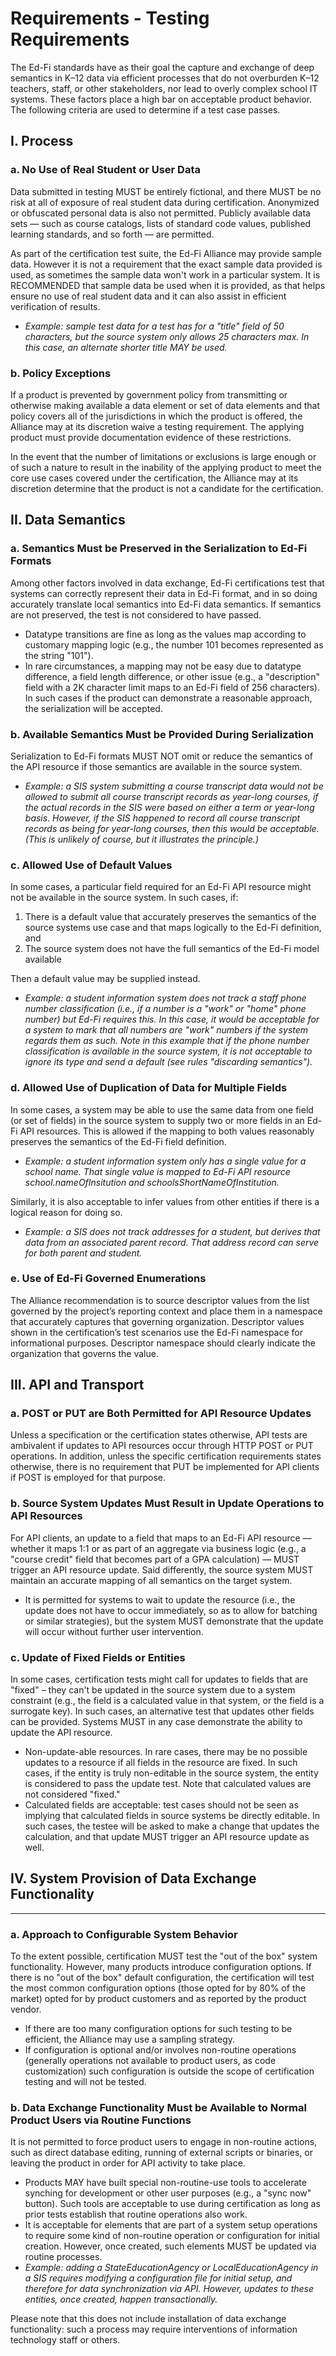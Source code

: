 # Requirements - Testing Requirements

The Ed-Fi standards have as their goal the capture and exchange of deep
semantics in K–12 data via efficient processes that do not overburden K–12
teachers, staff, or other stakeholders, nor lead to overly complex school IT
systems. These factors place a high bar on acceptable product behavior. The
following criteria are used to determine if a test case passes.

## I. Process

### a. No Use of Real Student or User Data

Data submitted in testing MUST be entirely fictional, and there MUST be no risk
at all of exposure of real student data during certification. Anonymized or
obfuscated personal data is also not permitted. Publicly available data sets —
such as course catalogs, lists of standard code values, published learning
standards, and so forth — are permitted.

As part of the certification test suite, the Ed-Fi Alliance may provide sample
data. However it is not a requirement that the exact sample data provided is
used, as sometimes the sample data won't work in a particular system. It is
RECOMMENDED that sample data be used when it is provided, as that helps ensure
no use of real student data and it can also assist in efficient verification of
results.

- *Example: sample test data for a test has for a "title" field of 50
    characters, but the source system only allows 25 characters max. In this
    case, an alternate shorter title MAY be used.*

### b. Policy Exceptions

If a product is prevented by government policy from transmitting or otherwise
making available a data element or set of data elements and that policy covers
all of the jurisdictions in which the product is offered, the Alliance may at
its discretion waive a testing requirement. The applying product must provide
documentation evidence of these restrictions.

In the event that the number of limitations or exclusions is large enough or of
such a nature to result in the inability of the applying product to meet the
core use cases covered under the certification, the Alliance may at its
discretion determine that the product is not a candidate for the certification.

## II. Data Semantics

### a. Semantics Must be Preserved in the Serialization to Ed-Fi Formats

Among other factors involved in data exchange, Ed-Fi certifications test that
systems can correctly represent their data in Ed-Fi format, and in so doing
accurately translate local semantics into Ed-Fi data semantics. If semantics are
not preserved, the test is not considered to have passed.

- Datatype transitions are fine as long as the values map according to
    customary mapping logic (e.g., the number 101 becomes represented as the
    string "101").
- In rare circumstances, a mapping may not be easy due to datatype difference,
    a field length difference, or other issue (e.g., a "description" field with
    a 2K character limit maps to an Ed-Fi field of 256 characters). In such
    cases if the product can demonstrate a reasonable approach, the
    serialization will be accepted.

### b. Available Semantics Must be Provided During Serialization

Serialization to Ed-Fi formats MUST NOT omit or reduce the semantics of the API
resource if those semantics are available in the source system.

- *Example: a SIS system submitting a course transcript data would not be
    allowed to submit all course transcript records as year-long courses, if the
    actual records in the SIS were based on either a term or year-long basis.
    However, if the SIS happened to record all course transcript records as
    being for year-long courses, then this would be acceptable. (This is
    unlikely of course, but it illustrates the principle.)*

### c. Allowed Use of Default Values

In some cases, a particular field required for an Ed-Fi API resource might not
be available in the source system. In such cases, if:

1. There is a default value that accurately preserves the semantics of the
    source systems use case and that maps logically to the Ed-Fi definition, and
2. The source system does not have the full semantics of the Ed-Fi model
    available

Then a default value may be supplied instead.

- *Example: a student information system does not track a staff phone number
    classification (i.e., if a number is a "work" or "home" phone number) but
    Ed-Fi requires this. In this case, it would be acceptable for a system to
    mark that all numbers are "work" numbers if the system regards them as such.
    Note in this example that if the phone number classification is available in
    the source system, it is not acceptable to ignore its type and send a
    default (see rules "discarding semantics").*

### d. Allowed Use of Duplication of Data for Multiple Fields

In some cases, a system may be able to use the same data from one field (or set
of fields) in the source system to supply two or more fields in an Ed-Fi API
resources. This is allowed if the mapping to both values reasonably preserves
the semantics of the Ed-Fi field definition.

- *Example: a student information system only has a single value for a school
    name. That single value is mapped to Ed-Fi API resource
    school.nameOfInsitution and schoolsShortNameOfInstitution.*

Similarly, it is also acceptable to infer values from other entities if there is
a logical reason for doing so.

- *Example: a SIS does not track addresses for a student, but derives that
    data from an associated parent record. That address record can serve for
    both parent and student.*

### e. Use of Ed-Fi Governed Enumerations

The Alliance recommendation is to source descriptor values from the list
governed by the project’s reporting context and place them in a namespace that
accurately captures that governing organization. Descriptor values shown in the
certification’s test scenarios use the Ed-Fi namespace for informational
purposes. Descriptor namespace should clearly indicate the organization that
governs the value.

## III. API and Transport

### a. POST or PUT are Both Permitted for API Resource Updates

Unless a specification or the certification states otherwise, API tests are
ambivalent if updates to API resources occur through HTTP POST or PUT
operations. In addition, unless the specific certification requirements states
otherwise, there is no requirement that PUT be implemented for API clients if
POST is employed for that purpose.

### b. Source System Updates Must Result in Update Operations to API Resources

For API clients, an update to a field that maps to an Ed-Fi API resource —
whether it maps 1:1 or as part of an aggregate via business logic (e.g., a
"course credit" field that becomes part of a GPA calculation) — MUST trigger an
API resource update. Said differently, the source system MUST maintain an
accurate mapping of all semantics on the target system.

- It is permitted for systems to wait to update the resource (i.e., the update
    does not have to occur immediately, so as to allow for batching or similar
    strategies), but the system MUST demonstrate that the update will occur
    without further user intervention.

### c. Update of Fixed Fields or Entities

In some cases, certification tests might call for updates to fields that are
"fixed" *–* they can't be updated in the source system due to a system
constraint (e.g., the field is a calculated value in that system, or the field
is a surrogate key). In such cases, an alternative test that updates other
fields can be provided. Systems MUST in any case demonstrate the ability to
update the API resource.

- Non-update-able resources. In rare cases, there may be no possible updates
    to a resource if all fields in the resource are fixed. In such cases, if the
    entity is truly non-editable in the source system, the entity is considered
    to pass the update test. Note that calculated values are not considered
    "fixed."
- Calculated fields are acceptable: test cases should not be seen as implying
    that calculated fields in source systems be directly editable. In such
    cases, the testee will be asked to make a change that updates the
    calculation, and that update MUST trigger an API resource update as well.

## IV. System Provision of Data Exchange Functionality

* * *

### a. Approach to Configurable System Behavior

To the extent possible, certification MUST test the "out of the box" system
functionality. However, many products introduce configuration options. If there
is no "out of the box" default configuration, the certification will test the
most common configuration options (those opted for by 80% of the market) opted
for by product customers and as reported by the product vendor.

- If there are too many configuration options for such testing to be
    efficient, the Alliance may use a sampling strategy.
- If configuration is optional and/or involves non-routine operations
    (generally operations not available to product users, as code customization)
    such configuration is outside the scope of certification testing and will
    not be tested.

### b. Data Exchange Functionality Must be Available to Normal Product Users via Routine Functions

It is not permitted to force product users to engage in non-routine actions,
such as direct database editing, running of external scripts or binaries, or
leaving the product in order for API activity to take place.

- Products MAY have built special non-routine-use tools to accelerate synching
    for development or other user purposes (e.g., a "sync now" button). Such
    tools are acceptable to use during certification as long as prior tests
    establish that routine operations also work.
- It is acceptable for elements that are part of a system setup operations to
    require some kind of non-routine operation or configuration for initial
    creation. However, once created, such elements MUST be updated via routine
    processes.
- *Example: adding a StateEducationAgency or LocalEducationAgency in a SIS
    requires modifying a configuration file for initial setup, and therefore for
    data synchronization via API. However, updates to these entities, once
    created, happen transactionally.*

Please note that this does not include installation of data exchange
functionality: such a process may require interventions of information
technology staff or others.
